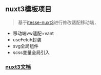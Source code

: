 ## nuxt3模板项目
> 基于[itesse-nuxt3](https://github.com/antfu/vitesse-nuxt3)进行修改适配移动端，
- 移动端vw适配+vant
- useFetch封装
- svg全局组件
- scss变量全局引入

### [nuxt3文档](https://nuxt.com.cn/docs/getting-started/introduction)